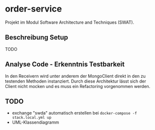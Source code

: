 # order-service
Projekt im Modul Software Architecture and Techniques (SWAT).

## Beschreibung Setup
TODO

## Analyse Code - Erkenntnis Testbarkeit
In den Receivern wird unter anderem der MongoClient direkt in den zu testenden Methoden instanziert.
Durch diese Architektur lässt sich der Client nicht mocken und es muss ein Refactoring vorgenommen werden.

## TODO
* exchange "swda" automatisch erstellen bei `docker-compose -f stack.local.yml up`
* UML-Klassendiagramm

